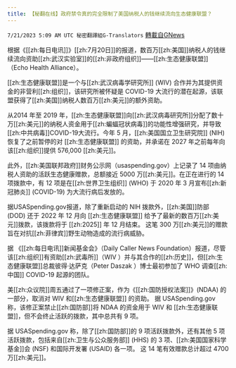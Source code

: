 ```yaml
---
title: 【秘翻在线】政府禁令真的完全限制了美国纳税人的钱继续流向生态健康联盟？
---
```

`7/21/2023 5:09 AM UTC 秘密翻譯組G-Translators` [轉載自GNews](https://gnews.org/articles/1476616)

根据《[[zh:每日电讯]]》[[zh:7月20日]]的报道，数百万[[zh:美国]]纳税人的钱继续流向资助[[zh:武汉实验室]]的[[zh:非政府组织]]——[[zh:生态健康联盟]]（Echo Health Alliance）。

[[zh:生态健康联盟]]是一个与[[zh:武汉病毒学研究所]] (WIV) 合作并为其提供资金的非营利[[zh:组织]]，该研究所被怀疑是 COVID-19 大流行的潜在起源，该联盟获得了[[zh:美国]]纳税人数百万[[zh:美元]]的额外资助。

从2014 年至 2019 年，[[zh:生态健康联盟]]向[[zh:武汉病毒研究所]]分配了数十万[[zh:美元]]的纳税人资金用于[[zh:蝙蝠冠状病毒]]的功能性增强研究，并导致[[zh:中共病毒]]COVID-19大流行。今年 5 月，[[zh:美国国立卫生研究院]] (NIH) 恢复了之前暂停的对 [[zh:生态健康联盟]] 的资助，并承诺在 2027 年之前每年向该[[zh:组织]]提供 576,000 [[zh:美元]]。

此外，[[zh:美国联邦政府]]财务公示网（usaspending.gov）上记录了 14 项由纳税人资助的活跃生态健康赠款，总额接近 5000 万[[zh:美元]]。在正在进行的 14 项拨款中，有 12 项是在[[zh:世界卫生组织]] (WHO) 于 2020 年 3 月宣布[[zh:新冠肺炎]] (COVID-19) 为大流行病后发放的。

据USASpending.gov报道，除了重新启动的 NIH 拨款外，[[zh:美国]]防部 (DOD) 还于 2022 年 12 月向 [[zh:生态健康联盟]] 给予了最新的数百万[[zh:美元]]拨款，该拨款将于 [[zh:2025]] 年 12 月结束。 这笔 300 万[[zh:美元]]的赠款旨在对抗[[zh:菲律宾]]野生动物造成的流行病威胁。 

据 《[[zh:每日电讯]]新闻基金会》（Daily Caller News Foundation）报道，尽管该[[zh:组织]]有资助[[zh:武毒所]]（WIV ）并与其合作的[[zh:历史]]，但[[zh:生态健康联盟]]总裁彼得·达萨克（Peter Daszak ）博士最初参加了 WHO 调查[[zh:中国]] COVID-19 起源的团队。

美[[zh:众议院]]周五通过了一项修正案，作为《[[zh:国防授权法案]]》(NDAA) 的一部分，取消对 WIV 和[[zh:生态健康联盟]] 的资助。 据 USASpending.gov 称，该修正案禁止[[zh:国防部]]将 NDAA 的资金用于 WIV 和 [[zh:生态健康联盟]]，但不会终止活跃的拨款，其中总共有 9 项。

据 USASpending.gov 称，除了[[zh:国防部]]的 9 项活跃拨款外，还有其他 5 项活跃拨款，包括来自[[zh:卫生与公众服务部]] (HHS) 的 3 项、[[zh:美国国家科学基金]]会 (NSF) 和国际开发署 (USAID) 各一项。 这 14 笔有效赠款总计超过 4700 万[[zh:美元]]。
